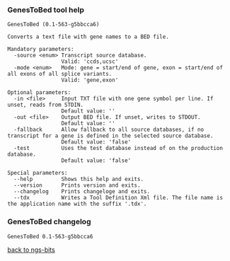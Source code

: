 ### GenesToBed tool help
	GenesToBed (0.1-563-g5bbcca6)
	
	Converts a text file with gene names to a BED file.
	
	Mandatory parameters:
	  -source <enum> Transcript source database.
	                 Valid: 'ccds,ucsc'
	  -mode <enum>   Mode: gene = start/end of gene, exon = start/end of all exons of all splice variants.
	                 Valid: 'gene,exon'
	
	Optional parameters:
	  -in <file>     Input TXT file with one gene symbol per line. If unset, reads from STDIN.
	                 Default value: ''
	  -out <file>    Output BED file. If unset, writes to STDOUT.
	                 Default value: ''
	  -fallback      Allow fallback to all source databases, if no transcript for a gene is defined in the selected source database.
	                 Default value: 'false'
	  -test          Uses the test database instead of on the production database.
	                 Default value: 'false'
	
	Special parameters:
	  --help         Shows this help and exits.
	  --version      Prints version and exits.
	  --changelog    Prints changeloge and exits.
	  --tdx          Writes a Tool Definition Xml file. The file name is the application name with the suffix '.tdx'.
	
### GenesToBed changelog
	GenesToBed 0.1-563-g5bbcca6
	
[back to ngs-bits](https://github.com/imgag/ngs-bits)